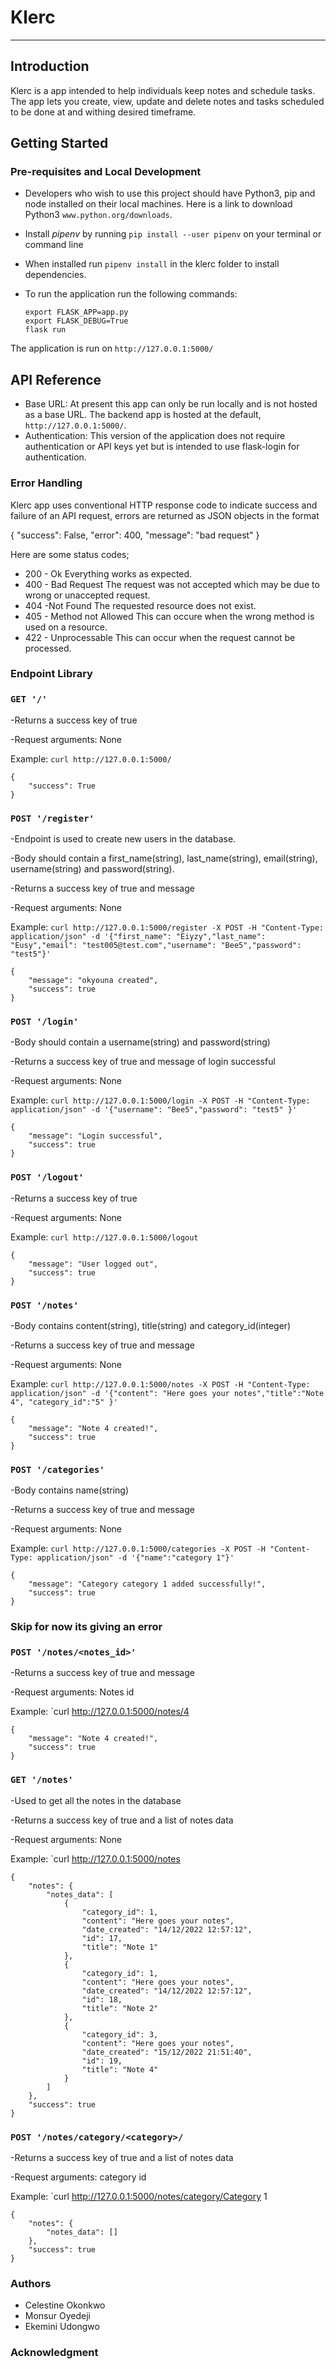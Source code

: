 # Klerc 
-------

## Introduction

Klerc is a app intended to help individuals keep notes and schedule tasks. The app lets you create, view, update and delete notes and tasks scheduled to be done at and withing desired timeframe.


## Getting Started

### Pre-requisites and Local Development
- Developers who wish to use this project should have Python3, pip and node installed on their local machines. Here is a link to download Python3 `www.python.org/downloads`.

- Install *pipenv* by running ```pip install --user pipenv``` on your terminal or command line
- When installed run ```pipenv install``` in the klerc folder to install dependencies.

- To run the application run the following commands:
    ```
    export FLASK_APP=app.py
    export FLASK_DEBUG=True
    flask run
    ```
The application is run on `http://127.0.0.1:5000/`


## API Reference
- Base URL: At present this app can only be run locally and is not hosted as a base URL. The backend app is hosted at the default, `http://127.0.0.1:5000/`. 
- Authentication: This version of the application does not require authentication or API keys yet but is intended to use flask-login for authentication.

### Error Handling

Klerc app uses conventional HTTP response code to indicate success and failure of an API request, errors are returned as JSON objects in the format

{
    "success": False, 
    "error": 400,
    "message": "bad request"
}

Here are some status codes;
- 200 - Ok Everything works as expected.
- 400 - Bad Request The request was not accepted which may be due to wrong or unaccepted request.
- 404 -Not Found The requested resource does not exist.
- 405 - Method not Allowed This can occure when the wrong method is used on a resource.
- 422 - Unprocessable This can occur when the request cannot be processed.

### Endpoint Library

### `GET '/'`

  -Returns a success key of true
  
  -Request arguments: None
  
  
Example: `curl http://127.0.0.1:5000/`
```
{
    "success": True
}
```

### `POST '/register'`


  -Endpoint is used to create new users in the database.
  
  -Body should contain a first_name(string), last_name(string), email(string), username(string) and password(string).
  
  -Returns a success key of true and message
  
  -Request arguments: None
  
  
Example: `curl http://127.0.0.1:5000/register -X POST -H "Content-Type: application/json" -d '{"first_name": "Eiyzy","last_name": "Eusy","email": "test005@test.com","username": "Bee5","password": "test5"}'`

```
{
    "message": "okyouna created",
    "success": true
}
```

### `POST '/login'`

  -Body should contain a username(string) and password(string)

  -Returns a success key of true and message of login successful
  
  -Request arguments: None
  
  
Example: `curl http://127.0.0.1:5000/login -X POST -H "Content-Type: application/json" -d '{"username": "Bee5","password": "test5" }'`

```
{
    "message": "Login successful",
    "success": true
}
```
### `POST '/logout'`

  -Returns a success key of true
  
  -Request arguments: None
  
  
Example: `curl http://127.0.0.1:5000/logout`
```
{
    "message": "User logged out",
    "success": true
}
```

### `POST '/notes'`

  -Body contains content(string), title(string) and category_id(integer)

  -Returns a success key of true and message
  
  -Request arguments: None
  
  
Example: `curl http://127.0.0.1:5000/notes -X POST -H "Content-Type: application/json" -d '{"content": "Here goes your notes","title":"Note 4", "category_id":"5" }'`

```
{
    "message": "Note 4 created!",
    "success": true
}
```

### `POST '/categories'`

  -Body contains name(string)

  -Returns a success key of true and message
  
  -Request arguments: None
  
Example: `curl http://127.0.0.1:5000/categories -X POST -H "Content-Type: application/json" -d '{"name":"category 1"}'`
  
```
{
    "message": "Category category 1 added successfully!",
    "success": true
}
```
### Skip for now its giving an error

### `POST '/notes/<notes_id>'`

  -Returns a success key of true and message
  
  -Request arguments: Notes id
  
  
Example: `curl http://127.0.0.1:5000/notes/4

```
{
    "message": "Note 4 created!",
    "success": true
}
```

### `GET '/notes'`

  -Used to get all the notes in the database

  -Returns a success key of true and a list of notes data
  
  -Request arguments: None
  
  
Example: `curl http://127.0.0.1:5000/notes

```
{
    "notes": {
        "notes_data": [
            {
                "category_id": 1,
                "content": "Here goes your notes",
                "date_created": "14/12/2022 12:57:12",
                "id": 17,
                "title": "Note 1"
            },
            {
                "category_id": 1,
                "content": "Here goes your notes",
                "date_created": "14/12/2022 12:57:12",
                "id": 18,
                "title": "Note 2"
            },
            {
                "category_id": 3,
                "content": "Here goes your notes",
                "date_created": "15/12/2022 21:51:40",
                "id": 19,
                "title": "Note 4"
            }
        ]
    },
    "success": true
}
```

### `POST '/notes/category/<category>/`

  -Returns a success key of true and a list of notes data
  
  -Request arguments: category id
  
  
Example: `curl http://127.0.0.1:5000/notes/category/Category 1

```
{
    "notes": {
        "notes_data": []
    },
    "success": true
}
```



### Authors
- Celestine Okonkwo
- Monsur Oyedeji
- Ekemini Udongwo


### Acknowledgment
